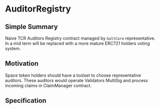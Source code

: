 # AuditorRegistry

## Simple Summary
Naive TCR Auditors Registry contract managed by `GaltCore` representative. In a mid term will be replaced with a more mature ERC721 holders voting system.

## Motivation
Space token holders should have a toolset to choose representative auditors. These auditors would operate Validators MultiSig and process
incoming claims in ClaimManager contract.

## Specification

